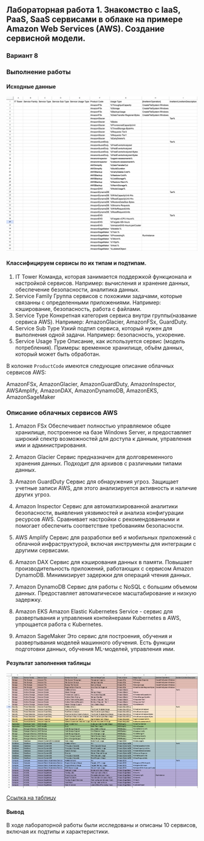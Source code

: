 ## Лабораторная работа 1. Знакомство с IaaS, PaaS, SaaS сервисами в облаке на примере Amazon Web Services (AWS). Создание сервисной модели.

### Вариант 8

### Выполнение работы 
#### Исходные данные
![](./files/table1.png)
#### Классифицируем сервисы по их типам и подтипам. 

1. IT Tower
Команда, которая занимается поддержкой функционала и настройкой сервисов. 
Например: вычисления и хранение данных, обеспечение безопасности, аналитика данных.
2. Service Family
Группа сервисов с похожими задачами, которые связанны с определенными приложениями. 
Например: кэширование, безопасность, работа с файлами.
3. Service Type
Конкретная категория сервиса внутри группы(название сервиса AWS). 
Например: AmazonGlacier, AmazonFSx, GuardDuty.
4. Service Sub Type
Узкий подтип сервиса, который нужен для выполнения одной задачи. 
Например: безопасность, ускорение. 
5. Service Usage Type
Описание, как используется сервис (модель потребления).
Примеры: временное хранилище, объём данных, который может быть обработан.

В колонке `ProductCode` имеются следующие описание облачных сервисов AWS: 

AmazonFSx, AmazonGlacier, AmazonGuardDuty, AmazonInspector, AWSAmplify, AmazonDAX, AmazonDynamoDB, AmazonEKS, AmazonSageMaker
### Описание облачных сервисов AWS

1. Amazon FSx
    Обеспечивает полностью управляемое общее хранилище, построенное на базе Windows Server, и предоставляет широкий спектр возможностей для доступа к данным, управления ими и администрирования.

2. Amazon Glacier
   Сервис предназначен для долговременного хранения данных. Подходит для архивов с различными типами данных. 

3. Amazon GuardDuty
   Сервис для обнаружения угроз. Защищает учетные записи AWS, для этого анализируется активность и наличие других угроз.

4. Amazon Inspector
   Сервис для автоматизированной аналитики безопасности, выявления уязвимостей и анализа конфигурации ресурсов AWS. Cравнивает настройки с рекомендованными и помогает обеспечить соответствие требованиям безопасности.

5. AWS Amplify
   Сервис для разработки веб и мобильных приложений с облачной инфраструктурой, включая инструменты для интеграции с другими сервисами.

6. Amazon DAX
   Сервис для кэширования данных в памяти. Повышает производительность приложений, работающих с сервисом Amazon DynamoDB. 
   Минимизирует задержки для операций чтения данных.

7. Amazon DynamoDB
   Сервис для работы с NoSQL с большим объемом данных. Предоставляет автоматическое масштабирование и низкую задержку.

8. Amazon EKS
   Amazon Elastic Kubernetes Service - сервис для развертывания и управления контейнерами Kubernetes в AWS, упрощается работа с Kubernetes.

9. Amazon SageMaker
   Это сервис для построения, обучения и развертывания моделей машинного обучения. Есть функции подготовки данных, обучения ML-моделей, управления ими.

#### Результат заполнения таблицы
![](./files/table.png)

[Ссылка на таблицу](https://docs.google.com/spreadsheets/d/1DIIecRu0tqX-boeYQp2cg-ypSuZ9sG8sRKHS7iC2hSc/edit?usp=sharing)
#### Вывод
В ходе лабораторной работы были исследованы и описаны 10 сервисов, включая их подтипы и характеристики. 